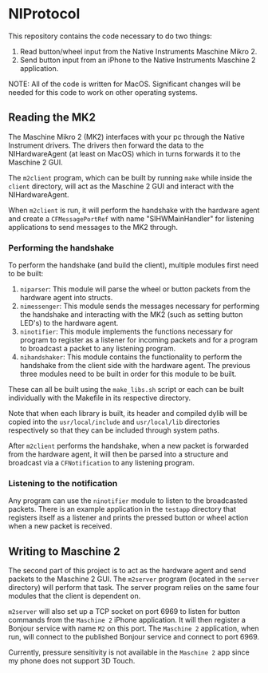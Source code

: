 # NIProtocol

This repository contains the code necessary to do two things:

1. Read button/wheel input from the Native Instruments Maschine Mikro 2.
2. Send button input from an iPhone to the Native Instruments Maschine 2 application.

NOTE: All of the code is written for MacOS. Significant changes will be needed for this code to work on other operating systems.

## Reading the MK2

The Maschine Mikro 2 (MK2) interfaces with your pc through the Native Instrument drivers. The drivers then forward the data to the NIHardwareAgent (at least on MacOS) which in turns forwards it to the Maschine 2 GUI.

The `m2client` program, which can be built by running `make` while inside the `client` directory, will act as the Maschine 2 GUI and interact with the NIHardwareAgent.

When `m2client` is run, it will perform the handshake with the hardware agent and create a `CFMessagePortRef` with name "SIHWMainHandler" for listening applications to send messages to the MK2 through.

### Performing the handshake

To perform the handshake (and build the client), multiple modules first need to be built:

1. `niparser`: This module will parse the wheel or button packets from the hardware agent into structs.
2. `nimessenger`: This module sends the messages necessary for performing the handshake and interacting with the MK2 (such as setting button LED's) to the hardware agent.
3. `ninotifier`: This module implements the functions necessary for program to register as a listener for incoming packets and for a program to broadcast a packet to any listening program.
4. `nihandshaker`: This module contains the functionality to perform the handshake from the client side with the hardware agent. The previous three modules need to be built in order for this module to be built.

These can all be built using the `make_libs.sh` script or each can be built individually with the Makefile in its respective directory.

Note that when each library is built, its header and compiled dylib will be copied into the `usr/local/include` and `usr/local/lib` directories respectively so that they can be included through system paths.

After `m2client` performs the handshake, when a new packet is forwarded from the hardware agent, it will then be parsed into a structure and broadcast via a `CFNotification` to any listening program.

### Listening to the notification

Any program can use the `ninotifier` module to listen to the broadcasted packets. There is an example application in the `testapp` directory that registers itself as a listener and prints the pressed button or wheel action when a new packet is received.

## Writing to Maschine 2

The second part of this project is to act as the hardware agent and send packets to the Maschine 2 GUI. The `m2server` program (located in the `server` directory) will perform that task. The server program relies on the same four modules that the client is dependent on.

`m2server` will also set up a TCP socket on port 6969 to listen for button commands from the `Maschine 2` iPhone application. It will then register a Bonjour service with name `M2` on this port. The `Maschine 2` application, when run, will connect to the published Bonjour service and connect to port 6969.

Currently, pressure sensitivity is not available in the `Maschine 2` app since my phone does not support 3D Touch.